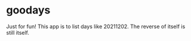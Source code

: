 # goodays

Just for fun!
This app is to list days like 20211202. The reverse of itself is still itself.
